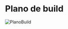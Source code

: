 # Plano de build

![PlanoBuild](https://cdn.discordapp.com/attachments/1220530021802709027/1242273387162898463/image.png?ex=664d3cbf&is=664beb3f&hm=f18fdb174e3f98b498ee72362b7322e4084a1fea499d5330f40885de74dfc084&)